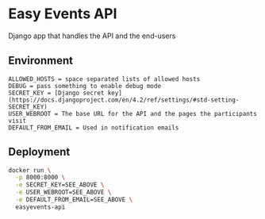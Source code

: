 # Easy Events API

Django app that handles the API and the end-users

## Environment

```
ALLOWED_HOSTS = space separated lists of allowed hosts
DEBUG = pass something to enable debug mode
SECRET_KEY = [Django secret key](https://docs.djangoproject.com/en/4.2/ref/settings/#std-setting-SECRET_KEY)
USER_WEBROOT = The base URL for the API and the pages the participants visit
DEFAULT_FROM_EMAIL = Used in notification emails
```

## Deployment

```bash
docker run \
  -p 8000:8000 \
  -e SECRET_KEY=SEE_ABOVE \
  -e USER_WEBROOT=SEE_ABOVE \
  -e DEFAULT_FROM_EMAIL=SEE_ABOVE \
  easyevents-api
```
